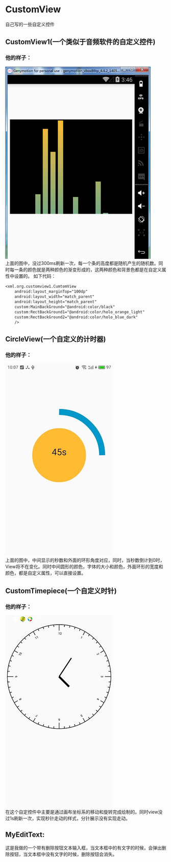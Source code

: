 # CustomView
自己写的一些自定义控件
## CustomView1(一个类似于音频软件的自定义控件)
### 他的样子：
![](https://github.com/jiushi555/CustomView/raw/master/CustomView1/ys1.png)<br/>
上面的图中，没过300ms刷新一次，每一个条的高度都是随机产生的随机数。同时每一条的颜色就是两种颜色的渐变形成的，这两种颜色和背景色都是在自定义属性中设置的。
如下代码：

    <xml.org.customview1.CumtomView
        android:layout_marginTop="100dp"
        android:layout_width="match_parent"
        android:layout_height="match_parent"
        custom:MainBackGround="@android:color/black"
        custom:RectBackGround1="@android:color/holo_orange_light"
        custom:RectBackGround2="@android:color/holo_blue_dark"
        />

## CircleView(一个自定义的计时器)
### 他的样子：
![](https://github.com/jiushi555/CustomView/raw/master/CircleView/circle_ys.jpg) <br/>
上面的图中，中间显示的秒数和外面的环形角度对应，同时，当秒数倒计到0时，View将不在变化。同时中间圆形的颜色，字体的大小和颜色，外面环形的宽度和颜色，都是自定义属性，可以直接设置。<br/>
## CustomTimepiece(一个自定义时针)
### 他的样子：
![](https://github.com/jiushi555/CustomView/raw/master/CustomTimepiece/timepiece_ys.jpg)<br/>
在这个自定控件中主要是通过画布坐标系的移动和旋转完成绘制的。同时view没过1s刷新一次，实现秒针走动的样式，分针展示没有实现走动。
## MyEditText:
这是我做的一个带有删除按钮文本输入框，当文本框中的有文字的时候，会弹出删除按钮，当文本框中没有文字的时候，删除按钮会消失。

